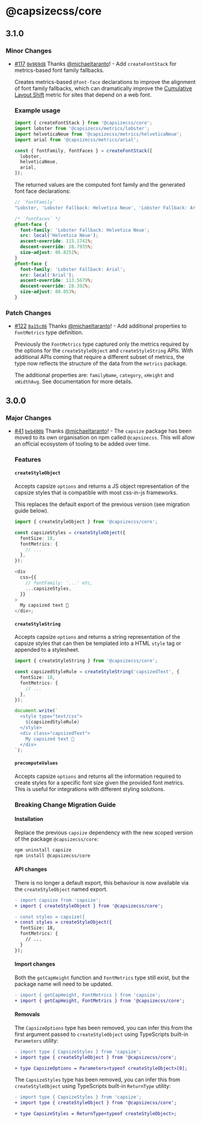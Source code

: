 # @capsizecss/core

## 3.1.0

### Minor Changes

- [#117](https://github.com/seek-oss/capsize/pull/117) [`0e969d8`](https://github.com/seek-oss/capsize/commit/0e969d8968a6b115fec96b1ac214c100480f9e65) Thanks [@michaeltaranto](https://github.com/michaeltaranto)! - Add `createFontStack` for metrics-based font family fallbacks.

  Creates metrics-based `@font-face` declarations to improve the alignment of font family fallbacks, which can dramatically improve the [Cumulative Layout Shift](https://web.dev/cls/) metric for sites that depend on a web font.

  ### Example usage

  ```ts
  import { createFontStack } from '@capsizecss/core';
  import lobster from '@capsizecss/metrics/lobster';
  import helveticaNeue from '@capsizecss/metrics/helveticaNeue';
  import arial from '@capsizecss/metrics/arial';

  const { fontFamily, fontFaces } = createFontStack([
    lobster,
    helveticaNeue,
    arial,
  ]);
  ```

  The returned values are the computed font family and the generated font face declarations:

  ```ts
  // `fontFamily`
  "Lobster, 'Lobster Fallback: Helvetica Neue', 'Lobster Fallback: Arial'";
  ```

  ```css
  /* `fontFaces` */
  @font-face {
    font-family: 'Lobster Fallback: Helvetica Neue';
    src: local('Helvetica Neue');
    ascent-override: 115.1741%;
    descent-override: 28.7935%;
    size-adjust: 86.8251%;
  }
  @font-face {
    font-family: 'Lobster Fallback: Arial';
    src: local('Arial');
    ascent-override: 113.5679%;
    descent-override: 28.392%;
    size-adjust: 88.053%;
  }
  ```

### Patch Changes

- [#122](https://github.com/seek-oss/capsize/pull/122) [`8a15c86`](https://github.com/seek-oss/capsize/commit/8a15c8647bb12c85853c6807c1edc9d82a79e6dc) Thanks [@michaeltaranto](https://github.com/michaeltaranto)! - Add additional properties to `FontMetrics` type definition.

  Previously the `FontMetrics` type captured only the metrics required by the options for the `createStyleObject` and `createStyleString` APIs.
  With additional APIs coming that require a different subset of metrics, the type now reflects the structure of the data from the `metrics` package.

  The additional properties are: `familyName`, `category`, `xHeight` and `xWidthAvg`.
  See documentation for more details.

## 3.0.0

### Major Changes

- [#41](https://github.com/seek-oss/capsize/pull/41) [`beb400b`](https://github.com/seek-oss/capsize/commit/beb400beab5296353da32c4676466355184ab22b) Thanks [@michaeltaranto](https://github.com/michaeltaranto)! - The `capsize` package has been moved to its own organisation on npm called `@capsizecss`. This will allow an official ecosystem of tooling to be added over time.

  ### Features

  #### `createStyleObject`

  Accepts capsize `options` and returns a JS object representation of the capsize styles that is compatible with most css-in-js frameworks.

  This replaces the default export of the previous version (see migration guide below).

  ```ts
  import { createStyleObject } from '@capsizecss/core';

  const capsizeStyles = createStyleObject({
    fontSize: 18,
    fontMetrics: {
      // ...
    },
  });

  <div
    css={{
      // fontFamily: '...' etc,
      ...capsizeStyles,
    }}
  >
    My capsized text 🛶
  </div>;
  ```

  #### `createStyleString`

  Accepts capsize `options` and returns a string representation of the capsize styles that can then be templated into a HTML `style` tag or appended to a stylesheet.

  ```ts
  import { createStyleString } from '@capsizecss/core';

  const capsizedStyleRule = createStyleString('capsizedText', {
    fontSize: 18,
    fontMetrics: {
      // ...
    },
  });

  document.write(`
    <style type="text/css">
      ${capsizedStyleRule}
    </style>
    <div class="capsizedText">
      My capsized text 🛶
    </div>
  `);
  ```

  #### `precomputeValues`

  Accepts capsize `options` and returns all the information required to create styles for a specific font size given the provided font metrics. This is useful for integrations with different styling solutions.

  ### Breaking Change Migration Guide

  #### Installation

  Replace the previous `capsize` dependency with the new scoped version of the package `@capsizecss/core`:

  ```bash
  npm uninstall capsize
  npm install @capsizecss/core
  ```

  #### API changes

  There is no longer a default export, this behaviour is now available via the `createStyleObject` named export.

  ```diff
  - import capsize from 'capsize';
  + import { createStyleObject } from '@capsizecss/core';

  - const styles = capsize({
  + const styles = createStyleObject({
    fontSize: 18,
    fontMetrics: {
      // ...
    }
  });
  ```

  #### Import changes

  Both the `getCapHeight` function and `FontMetrics` type still exist, but the package name will need to be updated.

  ```diff
  - import { getCapHeight, FontMetrics } from 'capsize';
  + import { getCapHeight, FontMetrics } from '@capsizecss/core';
  ```

  #### Removals

  The `CapsizeOptions` type has been removed, you can infer this from the first argument passed to `createStyleObject` using TypeScripts built-in `Parameters` utility:

  ```diff
  - import type { CapsizeStyles } from 'capsize';
  + import type { createStyleObject } from '@capsizecss/core';

  + type CapsizeOptions = Parameters<typeof createStyleObject>[0];
  ```

  The `CapsizeStyles` type has been removed, you can infer this from `createStyleObject` using TypeScripts built-in `ReturnType` utility:

  ```diff
  - import type { CapsizeStyles } from 'capsize';
  + import type { createStyleObject } from '@capsizecss/core';

  + type CapsizeStyles = ReturnType<typeof createStyleObject>;
  ```
